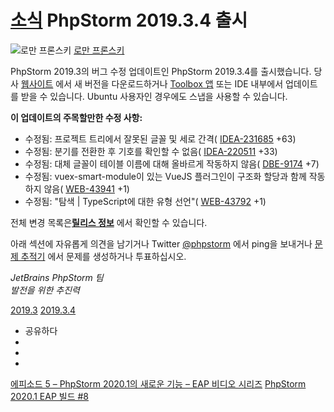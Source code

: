 [소식](/phpstorm/category/news/) PhpStorm 2019.3.4 출시 
======================

![로만 프론스키](https://secure.gravatar.com/avatar/269798998e24876e4f3ea6f6d1effdc7?s=200&r=g) [로만 프론스키](https://blog.jetbrains.com/author/rpronskiy) 



 PhpStorm 2019.3의 버그 수정 업데이트인 PhpStorm 2019.3.4를 출시했습니다. 당사 [웹사이트](https://www.jetbrains.com/phpstorm/download/) 에서 새 버전을 다운로드하거나 [Toolbox 앱](https://www.jetbrains.com/toolbox-app/) 또는 IDE 내부에서 업데이트를 받을 수 있습니다. Ubuntu 사용자인 경우에도 스냅을 사용할 수 있습니다.

 **이 업데이트의 주목할만한 수정 사항:**

- 수정됨: 프로젝트 트리에서 잘못된 글꼴 및 세로 간격( [IDEA-231685](https://youtrack.jetbrains.com/issue/IDEA-231685) +63)
- 수정됨: 분기를 전환한 후 기호를 확인할 수 없음( [IDEA-220511](https://youtrack.jetbrains.com/issue/IDEA-220511) +33)
- 수정됨: 대체 글꼴이 테이블 이름에 대해 올바르게 작동하지 않음( [DBE-9174](https://youtrack.jetbrains.com/issue/DBE-9174) +7)
- 수정됨: vuex-smart-module이 있는 VueJS 플러그인이 구조화 할당과 함께 작동하지 않음( [WEB-43941](https://youtrack.jetbrains.com/issue/WEB-43941) +1)
- 수정됨: "탐색 | TypeScript에 대한 유형 선언"( [WEB-43792](https://youtrack.jetbrains.com/issue/WEB-43792) +1)

 전체 변경 목록은[**릴리스 정보**](https://confluence.jetbrains.com/display/PhpStorm/PhpStorm+2019.3.4+Release+Notes) 에서 확인할 수 있습니다.

 아래 섹션에 자유롭게 의견을 남기거나 Twitter [@phpstorm](https://twitter.com/phpstorm) 에서 ping을 보내거나 [문제 추적기](http://youtrack.jetbrains.com/issues/WI) 에서 문제를 생성하거나 투표하십시오.

 *JetBrains PhpStorm 팀  
 발전을 위한 추진력*

 [2019.3](/phpstorm/tag/2019-3/) [2019.3.4](/phpstorm/tag/2019-3-4/)

- 공유하다
- [](https://www.facebook.com/sharer.php?u=https%3A%2F%2Fblog.jetbrains.com%2Fphpstorm%2F2020%2F03%2Fphpstorm-2019-3-4-is-released%2F)
- [](https://twitter.com/intent/tweet?source=https%3A%2F%2Fblog.jetbrains.com%2Fphpstorm%2F2020%2F03%2Fphpstorm-2019-3-4-is-released%2F&text=https%3A%2F%2Fblog.jetbrains.com%2Fphpstorm%2F2020%2F03%2Fphpstorm-2019-3-4-is-released%2F&via=phpstorm)
- [](http://www.linkedin.com/shareArticle?mini=true&url=https%3A%2F%2Fblog.jetbrains.com%2Fphpstorm%2F2020%2F03%2Fphpstorm-2019-3-4-is-released%2F)



 [에피소드 5 – PhpStorm 2020.1의 새로운 기능 – EAP 비디오 시리즈](https://blog.jetbrains.com/phpstorm/2020/03/episode-5-whats-coming-in-phpstorm-2020-1-eap-video-series/) [PhpStorm 2020.1 EAP 빌드 #8](https://blog.jetbrains.com/phpstorm/2020/03/phpstorm-2020-1-eap-8/)